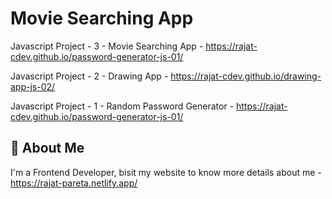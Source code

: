 
# Movie Searching App

Javascript Project - 3 - Movie Searching App - https://rajat-cdev.github.io/password-generator-js-01/

Javascript Project - 2 - Drawing App - https://rajat-cdev.github.io/drawing-app-js-02/

Javascript Project - 1 - Random Password Generator - https://rajat-cdev.github.io/password-generator-js-01/




## 🚀 About Me
I'm a Frontend Developer, bisit my website to know more details about me - https://rajat-pareta.netlify.app/



